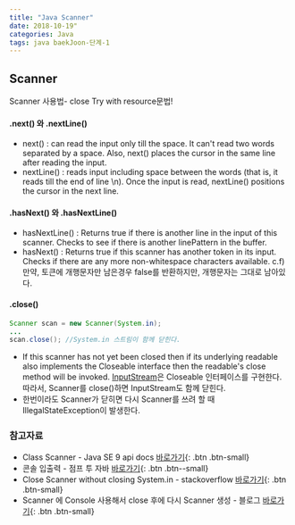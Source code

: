 ```yaml
---
title: "Java Scanner"
date: 2018-10-19"
categories: Java
tags: java baekJoon-단계-1
---
```


## Scanner
Scanner 사용법- close
Try with resource문법!

#### .next() 와 .nextLine()
* next() : can read the input only till the space. It can't read two words separated by a space. Also, next() places the cursor in the same line after reading the input.
* nextLine() : reads input including space between the words (that is, it reads till the end of line \n). Once the input is read, nextLine() positions the cursor in the next line.

#### .hasNext() 와 .hasNextLine()
* hasNextLine() : Returns true if there is another line in the input of this scanner. Checks to see if there is another linePattern in the buffer.
* hasNext() : Returns true if this scanner has another token in its input. Checks if there are any more non-whitespace characters available.
  c.f) 만약, 토큰에 개행문자만 남은경우 false를 반환하지만, 개행문자는 그대로 남아있다.

#### .close()
```java
Scanner scan = new Scanner(System.in);
...
scan.close(); //System.in 스트림이 함께 닫힌다.
```
* If this scanner has not yet been closed then if its underlying readable also implements the Closeable interface then the readable's close method will be invoked.
[InputStream](https://docs.oracle.com/javase/7/docs/api/java/io/InputStream.html)은 Closeable 인터페이스를 구현한다.
따라서, Scanner를 close()하면 InputStream도 함께 닫힌다.
* 한번이라도 Scanner가 닫히면 다시 Scanner를 쓰려 할 때 IllegalStateException이 발생한다.

### 참고자료
* Class Scanner - Java SE 9 api docs [바로가기](https://docs.oracle.com/javase/9/docs/api/java/util/Scanner.html){: .btn .btn-small}
* 콘솔 입출력 - 점프 투 자바 [바로가기](https://wikidocs.net/226){: .btn .btn--small}
* Close Scanner without closing System.in - stackoverflow [바로가기](https://stackoverflow.com/questions/14962082/close-scanner-without-closing-system-in){: .btn .btn-small}
* Scanner 에 Console 사용해서 close 후에 다시 Scanner 생성 - 블로그 [바로가기](https://blog.naver.com/shwsun/40172530715){: .btn .btn-small}
